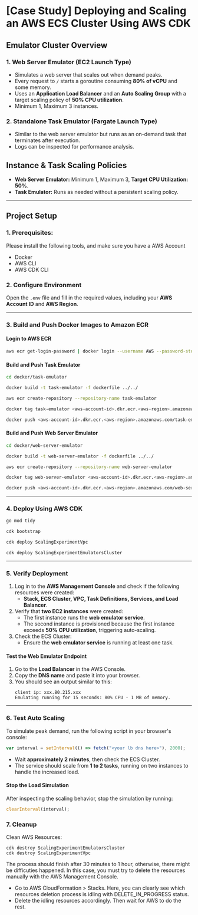 # [Case Study] Deploying and Scaling an AWS ECS Cluster Using AWS CDK

## **Emulator Cluster Overview**
### **1. Web Server Emulator (EC2 Launch Type)**
- Simulates a web server that scales out when demand peaks.
- Every request to `/` starts a goroutine consuming **80% of vCPU** and some memory.
- Uses an **Application Load Balancer** and an **Auto Scaling Group** with a target scaling policy of **50% CPU utilization**.
- Minimum 1, Maximum 3 instances.

### **2. Standalone Task Emulator (Fargate Launch Type)**
- Similar to the web server emulator but runs as an on-demand task that terminates after execution.
- Logs can be inspected for performance analysis.

## **Instance & Task Scaling Policies**
- **Web Server Emulator:** Minimum 1, Maximum 3, **Target CPU Utilization: 50%**.
- **Task Emulator:** Runs as needed without a persistent scaling policy.

---

## **Project Setup**

### 1. Prerequisites:

Please install the following tools, and make sure you have a AWS Account

* Docker
* AWS CLI
* AWS CDK CLI

### **2. Configure Environment**
Open the `.env` file and fill in the required values, including your **AWS Account ID** and **AWS Region**.

---

### **3. Build and Push Docker Images to Amazon ECR**

#### **Login to AWS ECR**
```sh
aws ecr get-login-password | docker login --username AWS --password-stdin <aws-account-id>.dkr.ecr.<aws-region>.amazonaws.com
```

#### **Build and Push Task Emulator**
```sh
cd docker/task-emulator

docker build -t task-emulator -f dockerfile ../../

aws ecr create-repository --repository-name task-emulator

docker tag task-emulator <aws-account-id>.dkr.ecr.<aws-region>.amazonaws.com/task-emulator

docker push <aws-account-id>.dkr.ecr.<aws-region>.amazonaws.com/task-emulator
```

#### **Build and Push Web Server Emulator**
```sh
cd docker/web-server-emulator

docker build -t web-server-emulator -f dockerfile ../../

aws ecr create-repository --repository-name web-server-emulator

docker tag web-server-emulator <aws-account-id>.dkr.ecr.<aws-region>.amazonaws.com/web-server-emulator

docker push <aws-account-id>.dkr.ecr.<aws-region>.amazonaws.com/web-server-emulator
```

---

### **4. Deploy Using AWS CDK**
```sh
go mod tidy

cdk bootstrap

cdk deploy ScalingExperimentVpc

cdk deploy ScalingExperimentEmulatorsCluster
```

---

### **5. Verify Deployment**
1. Log in to the **AWS Management Console** and check if the following resources were created:
   - **Stack, ECS Cluster, VPC, Task Definitions, Services, and Load Balancer**.
2. Verify that **two EC2 instances** were created:
   - The first instance runs the **web emulator service**.
   - The second instance is provisioned because the first instance exceeds **50% CPU utilization**, triggering auto-scaling.
3. Check the ECS Cluster:
   - Ensure the **web emulator service** is running at least one task.

#### **Test the Web Emulator Endpoint**
1. Go to the **Load Balancer** in the AWS Console.
2. Copy the **DNS name** and paste it into your browser.
3. You should see an output similar to this:
   ```
   client ip: xxx.80.215.xxx
   Emulating running for 15 seconds: 80% CPU - 1 MB of memory.
   ```

---

### **6. Test Auto Scaling**
To simulate peak demand, run the following script in your browser's console:
```js
var interval = setInterval(() => fetch("<your lb dns here>"), 2000);
```
- Wait **approximately 2 minutes**, then check the ECS Cluster.
- The service should scale from **1 to 2 tasks**, running on two instances to handle the increased load.

#### **Stop the Load Simulation**
After inspecting the scaling behavior, stop the simulation by running:
```js
clearInterval(interval);
```
### 7. Cleanup

Clean AWS Resources:

```
cdk destroy ScalingExperimentEmulatorsCluster
cdk destroy ScalingExperimentVpc
```

The process should finish after 30 minutes to 1 hour, otherwise, there might be difficuties happened. In this case, you must try to delete the resources manually with the AWS Management Console.
* Go to AWS CloudFormation > Stacks. Here, you can clearly see which resources deletion process is idling with DELETE_IN_PROGRESS status. 
* Delete the idling resources accordingly. Then wait for AWS to do the rest.